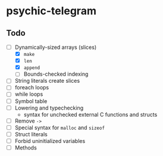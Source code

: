 # psychic-telegram

## Todo

- [ ] Dynamically-sized arrays (slices)
  - [x] `make`
  - [x] `len`
  - [x] `append`
  - [ ] Bounds-checked indexing
- [ ] String literals create slices
- [ ] foreach loops
- [ ] while loops
- [ ] Symbol table
- [ ] Lowering and typechecking
  - syntax for unchecked external C functions and structs
- [ ] Remove `->`
- [ ] Special syntax for `malloc` and `sizeof`
- [ ] Struct literals
- [ ] Forbid uninitialized variables
- [ ] Methods
